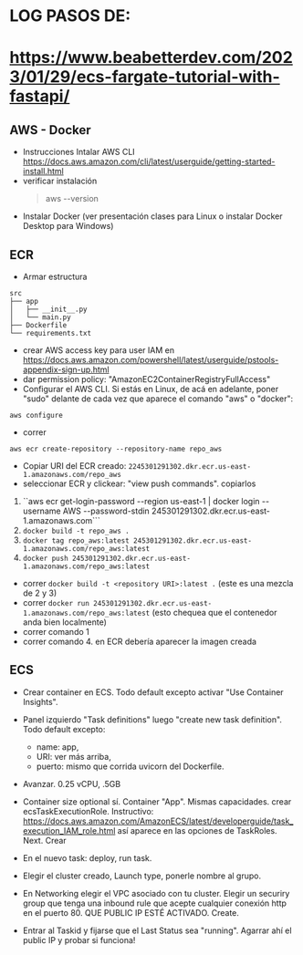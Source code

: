 # LOG PASOS DE:
# <https://www.beabetterdev.com/2023/01/29/ecs-fargate-tutorial-with-fastapi/>

## AWS - Docker

* Instrucciones Intalar AWS CLI https://docs.aws.amazon.com/cli/latest/userguide/getting-started-install.html
* verificar instalación
	> aws --version
* Instalar Docker (ver presentación clases para Linux o instalar Docker Desktop para Windows)

## ECR
* Armar estructura
```
src
├── app
│   ├── __init__.py
│   └── main.py
├── Dockerfile
└── requirements.txt
```
* crear AWS access key para user IAM en
<https://docs.aws.amazon.com/powershell/latest/userguide/pstools-appendix-sign-up.html>
* dar permission policy: "AmazonEC2ContainerRegistryFullAccess"
* Configurar el AWS CLI. Si estás en Linux, de acá en adelante, poner "sudo" delante de cada vez que aparece el comando "aws" o "docker":
```
aws configure
```
* correr
```
aws ecr create-repository --repository-name repo_aws
```

* Copiar URI del ECR creado: ```2245301291302.dkr.ecr.us-east-1.amazonaws.com/repo_aws```
* seleccionar ECR y clickear: "view push commands". copiarlos

1. ``aws ecr get-login-password --region us-east-1 | docker login --username AWS --password-stdin 245301291302.dkr.ecr.us-east-1.amazonaws.com```
2. ```docker build -t repo_aws .```
3. ```docker tag repo_aws:latest 245301291302.dkr.ecr.us-east-1.amazonaws.com/repo_aws:latest```
4. ```docker push 245301291302.dkr.ecr.us-east-1.amazonaws.com/repo_aws:latest```

* correr 
```docker build -t <repository URI>:latest .```
(este es una mezcla de 2 y 3)
* correr ```docker run 245301291302.dkr.ecr.us-east-1.amazonaws.com/repo_aws:latest```
(esto chequea que el contenedor anda bien localmente)
* correr comando 1
* correr comando 4. en ECR debería aparecer la imagen creada

## ECS

* Crear container en ECS. Todo default excepto activar "Use Container Insights".

* Panel izquierdo "Task definitions" luego "create new task definition". Todo default excepto:
    * name: app, 
    * URI: ver más arriba, 
    * puerto: mismo que corrida uvicorn del Dockerfile.
* Avanzar. 0.25 vCPU, .5GB
* Container size optional sí. Container "App". Mismas capacidades. crear ecsTaskExecutionRole. Instructivo: <https://docs.aws.amazon.com/AmazonECS/latest/developerguide/task_execution_IAM_role.html> así aparece en las opciones de TaskRoles. Next. Crear
* En el nuevo task: deploy, run task.
* Elegir el cluster creado, Launch type, ponerle nombre al grupo.
* En Networking elegir el VPC asociado con tu cluster. Elegir un securiry group que tenga una inbound rule que acepte cualquier conexión http en el puerto 80. QUE PUBLIC IP ESTÉ ACTIVADO. Create.
* Entrar al Taskid y fijarse que el Last Status sea "running". Agarrar ahí el public IP y probar si funciona!










